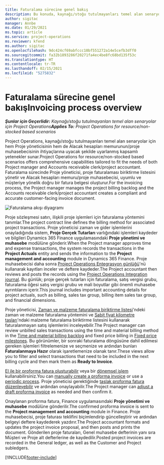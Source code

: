 ```yaml
---
title: Faturalama sürecine genel bakış
description: Bu konuda, kaynağı/stoğu tutulmayanları temel alan senaryolar için Project Operations uygulamasında faturalamaya genel bir bakış sağlanmaktadır.
author: sigitac
manager: Annbe
ms.date: 01/29/2021
ms.topic: article
ms.service: project-operations
ms.reviewer: kfend
ms.author: sigitac
ms.openlocfilehash: 9dc424cf69abfccc10bf551272a14e5cefb3dff0
ms.sourcegitcommit: fa32b1893286f20271fa4ec4be8fc68bd135f53c
ms.translationtype: HT
ms.contentlocale: tr-TR
ms.lasthandoff: 02/15/2021
ms.locfileid: "5275832"
---
```

# <a name="invoicing-process-overview"></a><span data-ttu-id="8b943-103">Faturalama sürecine genel bakış</span><span class="sxs-lookup"><span data-stu-id="8b943-103">Invoicing process overview</span></span>

<span data-ttu-id="8b943-104">_**Şunlar için Geçerlidir:** Kaynağı/stoğu tutulmayanları temel alan senaryolar için Project Operations_</span><span class="sxs-lookup"><span data-stu-id="8b943-104">_**Applies To:** Project Operations for resource/non-stocked based scenarios_</span></span>

<span data-ttu-id="8b943-105">Project Operations, kaynağı/stoğu tutulmayanları temel alan senaryolar için hem Proje yöneticisinin hem de Alacak hesapları memurunun/proje muhasebecisinin ihtiyaçlarına uyacak şekilde uyarlanmış kapsamlı yetenekler sunar.</span><span class="sxs-lookup"><span data-stu-id="8b943-105">Project Operations for resource/non-stocked based scenarios offers comprehensive capabilities tailored to fit the needs of both Project manager and Accounts receivable clerk/project accountant.</span></span> <span data-ttu-id="8b943-106">Faturalama sürecinde Proje yöneticisi, proje faturalaması biriktirme listesini yönetir ve Alacak hesapları memuru/proje muhasebecisi, uyumlu ve müşteriye yönelik doğru bir fatura belgesi oluşturur.</span><span class="sxs-lookup"><span data-stu-id="8b943-106">For the invoicing process, the Project manager manages the project billing backlog and the Accounts receivable clerk/project accountant creates a compliant and accurate customer-facing invoice document.</span></span>

![Faturalama akışı diyagramı](./media/invoicing-flow.png)

<span data-ttu-id="8b943-108">Proje sözleşmesi satırı, ilişkili proje işlemleri için faturalama yöntemini tanımlar.</span><span class="sxs-lookup"><span data-stu-id="8b943-108">The project contract line defines the billing method for associated project transactions.</span></span> <span data-ttu-id="8b943-109">Proje yöneticisi zaman ve gider işlemlerini onayladığında sistem, **Proje Gerçek Tutarları** varlığındaki işlemleri kaydeder ve bilgileri Dynamics 365 Finance uygulamasındaki **Proje yönetimi ve muhasebe** modülüne gönderir.</span><span class="sxs-lookup"><span data-stu-id="8b943-109">When the Project manager approves time and expense transactions, the system records the transactions in the **Project Actuals** entity and sends the information to the **Project management and accounting** module in Dynamics 365 Finance.</span></span> <span data-ttu-id="8b943-110">Proje muhasebecisi daha sonra [Project Operations Entegrasyon günlüğü](../project-accounting/project-operations-integration-journal.md)'nü kullanarak kayıtları inceler ve deftere kaydeder.</span><span class="sxs-lookup"><span data-stu-id="8b943-110">The Project accountant then reviews and posts the records using the [Project Operations Integration journal](../project-accounting/project-operations-integration-journal.md).</span></span> <span data-ttu-id="8b943-111">Bu günlük; proje gerçek tutarları için faturalama, satış vergisi grubu, faturalama öğesi satış vergisi grubu ve mali boyutlar gibi önemli muhasebe ayrıntılarını içerir.</span><span class="sxs-lookup"><span data-stu-id="8b943-111">This journal includes important accounting details for project actuals, such as billing, sales tax group, billing item sales tax group, and financial dimensions.</span></span>

<span data-ttu-id="8b943-112">Proje yöneticisi, [Zaman ve malzeme faturalama biriktirme listesi](../proforma-invoicing/manage-billing-backlog.md#time-and-material-billing-backlog)'ndeki zaman ve malzeme faturalama yöntemini ve [Sabit fiyat kilometre taşları](../proforma-invoicing/manage-billing-backlog.md#fixed-price-milestones)'ndaki malzeme faturalama biriktirme listesini kullanarak faturalanmayan satış işlemlerini inceleyebilir.</span><span class="sxs-lookup"><span data-stu-id="8b943-112">The Project manager can review unbilled sales transactions using the time and material billing method in the [Time and material billing backlog](../proforma-invoicing/manage-billing-backlog.md#time-and-material-billing-backlog) and fixed price billing in [Fixed price milestones](../proforma-invoicing/manage-billing-backlog.md#fixed-price-milestones).</span></span> <span data-ttu-id="8b943-113">Bu görünümler, bir sonraki faturalama döngüsüne dahil edilmesi gereken işlemleri filtrelemenize ve seçmenize ve ardından bunları **Faturalanmaya Hazır** olarak işaretlemenize olanak tanır.</span><span class="sxs-lookup"><span data-stu-id="8b943-113">These views allow you to filter and select transactions that need to be included in the next billing cycle and then mark them as **Ready to Invoice**.</span></span>

<span data-ttu-id="8b943-114">[El ile bir proforma fatura oluşturabilir](../proforma-invoicing/create-manual-proforma-invoice.md) veya bir [dönemsel işlem](../proforma-invoicing/configure-automated-invoice-creation.md) kullanabilirsiniz.</span><span class="sxs-lookup"><span data-stu-id="8b943-114">You can [manually create a proforma invoice](../proforma-invoicing/create-manual-proforma-invoice.md) or use a [periodic process](../proforma-invoicing/configure-automated-invoice-creation.md).</span></span> <span data-ttu-id="8b943-115">Proje yöneticisi gerektiğinde [taslak proforma fatura düzenleyebilir](../proforma-invoicing/manage-proforma-invoice.md) ve ardından onaylayabilir.</span><span class="sxs-lookup"><span data-stu-id="8b943-115">The Project manager can [adjust a draft proforma invoice](../proforma-invoicing/manage-proforma-invoice.md) as needed and then confirm it.</span></span>

<span data-ttu-id="8b943-116">Onaylanan proforma fatura, Finance uygulamasındaki **Proje yönetimi ve muhasebe** modülüne gönderilir.</span><span class="sxs-lookup"><span data-stu-id="8b943-116">The confirmed proforma invoice is sent to the **Project management and accounting** module in Finance.</span></span> <span data-ttu-id="8b943-117">Proje muhasebecisi, proje faturası teklifini biçimlendirip güncelleştirir ve ardından belgeyi deftere kaydederek yazdırır.</span><span class="sxs-lookup"><span data-stu-id="8b943-117">The Project accountant formats and updates the project invoice proposal, and then posts and prints the document.</span></span> <span data-ttu-id="8b943-118">Gönderilen proje faturaları, Genel muhasebe defterinin yanı sıra Müşteri ve Proje alt defterlerine de kaydedilir.</span><span class="sxs-lookup"><span data-stu-id="8b943-118">Posted project invoices are recorded in the General ledger, as well as the Customer and Project subledgers.</span></span>


[!INCLUDE[footer-include](../includes/footer-banner.md)]